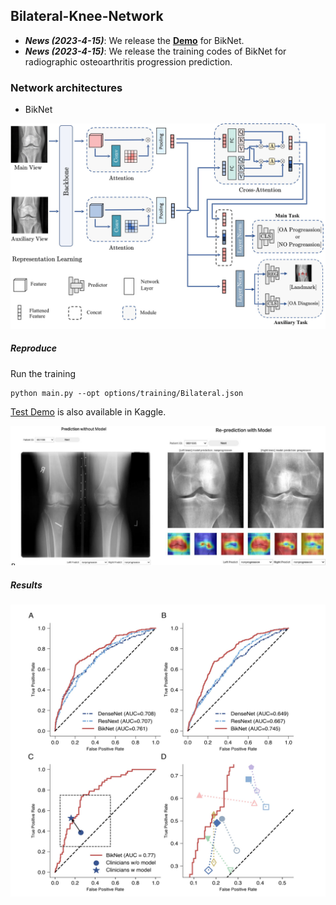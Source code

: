 ## Bilateral-Knee-Network

- **_News (2023-4-15)_**: We release the [**Demo**](https://www.kaggle.com/calvchen/bilateral-knee-network-demo) for BikNet.
- **_News (2023-4-15)_**: We release the training codes of BikNet for radiographic osteoarthritis progression prediction.

### Network architectures

- BikNet

<img src="figures/architecture.jpg" alt="architecture" style="zoom:67%;" />

##### Reproduce

Run the training

```
python main.py --opt options/training/Bilateral.json
```

[Test Demo](https://www.kaggle.com/calvchen/bilateral-knee-network-demo) is also available in Kaggle. 

<img src="figures/reader_test.jpg" alt="reader_test" style="zoom:80%;" />

##### Results

![fig 3. model performance](figures/performance.jpg)
